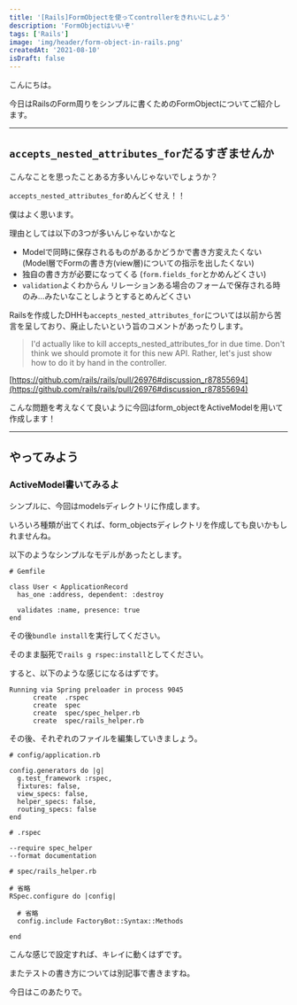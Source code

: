 ```yaml
---
title: '[Rails]FormObjectを使ってcontrollerをきれいにしよう'
description: 'FormObjectはいいぞ'
tags: ['Rails']
image: 'img/header/form-object-in-rails.png'
createdAt: '2021-08-10'
isDraft: false
---
```


こんにちは。

今日はRailsのForm周りをシンプルに書くためのFormObjectについてご紹介します。

-------

<!--more-->

## `accepts_nested_attributes_for`だるすぎませんか

こんなことを思ったことある方多いんじゃないでしょうか？

`accepts_nested_attributes_for`めんどくせえ！！

僕はよく思います。

理由としては以下の3つが多いんじゃないかなと

- Modelで同時に保存されるものがあるかどうかで書き方変えたくない
(Model層でFormの書き方(view層)についての指示を出したくない)
- 独自の書き方が必要になってくる
(`form.fields_for`とかめんどくさい)
- `validation`よくわからん
リレーションある場合のフォームで保存される時のみ…みたいなことしようとするとめんどくさい

Railsを作成したDHHも`accepts_nested_attributes_for`については以前から苦言を呈しており、廃止したいという旨のコメントがあったりします。

> I'd actually like to kill accepts_nested_attributes_for in due time. Don't think we should promote it for this new API. Rather, let's just show how to do it by hand in the controller.

[https://github.com/rails/rails/pull/26976#discussion_r87855694](https://github.com/rails/rails/pull/26976#discussion_r87855694)

こんな問題を考えなくて良いように今回はform_objectをActiveModelを用いて作成します！

-------

## やってみよう

### ActiveModel書いてみるよ

シンプルに、今回はmodelsディレクトリに作成します。

いろいろ種類が出てくれば、form_objectsディレクトリを作成しても良いかもしれませんね。

以下のようなシンプルなモデルがあったとします。

```
# Gemfile

class User < ApplicationRecord
  has_one :address, dependent: :destroy

  validates :name, presence: true
end

```

その後`bundle install`を実行してください。

そのまま脳死で`rails g rspec:install`としてください。

すると、以下のような感じになるはずです。

```
Running via Spring preloader in process 9045
      create  .rspec
      create  spec
      create  spec/spec_helper.rb
      create  spec/rails_helper.rb
```

その後、それぞれのファイルを編集していきましょう。

```
# config/application.rb

config.generators do |g|
  g.test_framework :rspec,
  fixtures: false,
  view_specs: false,
  helper_specs: false,
  routing_specs: false
end
```

```
# .rspec

--require spec_helper
--format documentation
```

```
# spec/rails_helper.rb

# 省略
RSpec.configure do |config|

  # 省略
  config.include FactoryBot::Syntax::Methods

end
```

こんな感じで設定すれば、キレイに動くはずです。

またテストの書き方については別記事で書きますね。

今日はこのあたりで。
